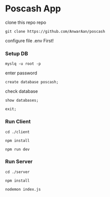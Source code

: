 # Poscash App

clone this repo repo
```
git clone https://github.com/AnwarAan/poscash
```

configure file .env First!

### Setup DB

```
myslq -u root -p
```
enter password
```
create database poscash;
```
check database
```
show databases;
```
```
exit;
```


### Run Client
```
cd ./client
```
```
npm install
```
```
npm run dev
```

### Run Server
```
cd ./server
```
```
npm install
```
```
nodemon index.js
```
